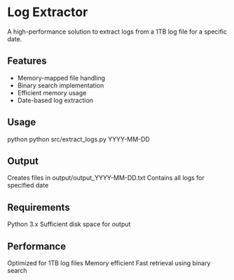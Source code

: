 # Log Extractor

A high-performance solution to extract logs from a 1TB log file for a specific date.

## Features
- Memory-mapped file handling
- Binary search implementation
- Efficient memory usage
- Date-based log extraction

## Usage
python
python src/extract_logs.py YYYY-MM-DD

## Output
Creates files in output/output_YYYY-MM-DD.txt
Contains all logs for specified date

## Requirements
Python 3.x
Sufficient disk space for output

## Performance
Optimized for 1TB log files
Memory efficient
Fast retrieval using binary search
